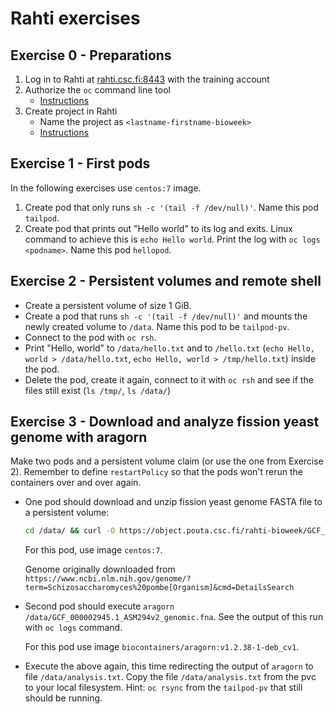 # Rahti exercises

## Exercise 0 - Preparations

1. Log in to Rahti at [rahti.csc.fi:8443](https://rahti.csc.fi:8443/) with the training account
2. Authorize the `oc` command line tool
   * [Instructions](https://rahti.csc.fi/tutorials/elemental_tutorial/#preparations)
3. Create project in Rahti
   * Name the project as `<lastname-firstname-bioweek>`
   * [Instructions](https://rahti.csc.fi/tutorials/elemental_tutorial/#Projects)

## Exercise 1 - First pods

In the following exercises use `centos:7` image.

1.  Create pod that only runs `sh -c '(tail -f /dev/null)'`. Name this pod `tailpod`.
2.  Create pod that prints out "Hello world" to its log and exits. Linux command to achieve this is `echo Hello world`. Print the log with `oc logs <podname>`. Name this pod `hellopod`.

## Exercise 2 - Persistent volumes and remote shell

* Create a persistent volume of size 1 GiB. 
* Create a pod that runs `sh -c '(tail -f /dev/null)'` and mounts the newly created volume to `/data`. Name this pod to be `tailpod-pv`.
* Connect to the pod with `oc rsh`.
* Print "Hello, world" to `/data/hello.txt` and to `/hello.txt` (`echo Hello, world > /data/hello.txt`, `echo Hello, world > /tmp/hello.txt`) inside the pod.
* Delete the pod, create it again, connect to it with `oc rsh` and see if the files still exist (`ls /tmp/`, `ls /data/`)

## Exercise 3 - Download and analyze fission yeast genome with aragorn

Make two pods and a persistent volume claim (or use the one from Exercise 2). Remember to define `restartPolicy` so that the pods won't rerun the containers over and over again.

*   One pod should download and unzip fission yeast genome FASTA file to a persistent volume:

    ```bash
    cd /data/ && curl -O https://object.pouta.csc.fi/rahti-bioweek/GCF_000002945.1_ASM294v2_genomic.fna
    ```

    For this pod, use image `centos:7`.

    Genome originally downloaded from `https://www.ncbi.nlm.nih.gov/genome/?term=Schizosaccharomyces%20pombe[Organism]&cmd=DetailsSearch`

*   Second pod should execute `aragorn /data/GCF_000002945.1_ASM294v2_genomic.fna`. See the output of this run with `oc logs` command.

    For this pod use image `biocontainers/aragorn:v1.2.38-1-deb_cv1`.

*   Execute the above again, this time redirecting the output of `aragorn` to file `/data/analysis.txt`. Copy the file `/data/analysis.txt` from the pvc to your local filesystem. Hint: `oc rsync` from the `tailpod-pv` that still should be running.
